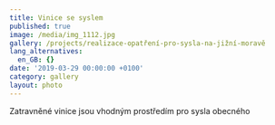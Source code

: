 ```yaml
---
title: Vinice se syslem
published: true
image: /media/img_1112.jpg
gallery: /projects/realizace-opatření-pro-sysla-na-jižní-moravě
lang_alternatives:
  en_GB: {}
date: '2019-03-29 00:00:00 +0100'
category: gallery
layout: photo
---
```

Zatravněné vinice jsou vhodným prostředím pro sysla obecného
